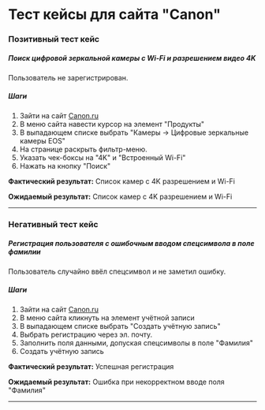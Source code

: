 # Тест кейсы для сайта "Canon"

### Позитивный тест кейс
##### Поиск цифровой зеркальной камеры с Wi-Fi и разрешением видео 4K
Пользователь не зарегистрирован.  

##### Шаги  
1. Зайти на сайт [Canon.ru](https://www.canon.ru/)
2. В меню сайта навести курсор на элемент "Продукты"
3. В выпадающем списке выбрать "Камеры -> Цифровые зеркальные камеры EOS"
4. На странице раскрыть фильтр-меню.
5. Указать чек-боксы на "4K" и "Встроенный Wi-Fi"
6. Нажать на кнопку "Поиск"

**Фактический результат:** Список камер с 4K разрешением и Wi-Fi

**Ожидаемый результат:** Список камер с 4K разрешением и Wi-Fi


***

### Негативный тест кейс
##### Регистрация пользователя с ошибочным вводом спецсимвола в поле фамилии
Пользователь случайно ввёл спецсимвол и не заметил ошибку. 

##### Шаги  
1. Зайти на сайт [Canon.ru](https://www.canon.ru/)
2. В меню сайта кликнуть на элемент учётной записи
3. В выпадающем списке выбрать "Создать учётную запись"
4. Выбрать регистрацию через эл. почту.
5. Заполнить поля данными, допуская спецсимволы в поле "Фамилия"
6. Создать учётную запись

**Фактический результат:** Успешная регистрация

**Ожидаемый результат:** Ошибка при некорректном вводе поля "Фамилия"


***
